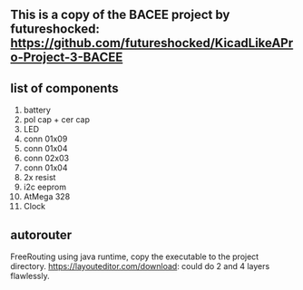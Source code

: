 ## This is a copy of the BACEE project by futureshocked: https://github.com/futureshocked/KicadLikeAPro-Project-3-BACEE


## list of components
1. battery
2. pol cap + cer cap
3. LED
4. conn 01x09
5. conn 01x04
6. conn 02x03
7. conn 01x04
8. 2x resist
9. i2c eeprom
10. AtMega 328
11. Clock

## autorouter
FreeRouting using java runtime, copy the executable to the project directory.
https://layouteditor.com/download: could do 2 and 4 layers flawlessly.
